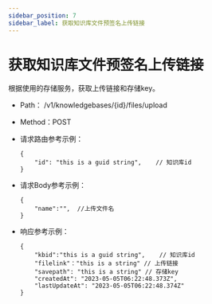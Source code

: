```yaml
---
sidebar_position: 7
sidebar_label: 获取知识库文件预签名上传链接
---
```

# 获取知识库文件预签名上传链接

根据使用的存储服务，获取上传链接和存储key。

- Path： /v1/knowledgebases/{id}/files/upload
- Method：POST

- 请求路由参考示例：

    ```
    {
        "id": "this is a guid string",    // 知识库id 
    }
    ```

- 请求Body参考示例：

    ```
    {
        "name":"",  //上传文件名
    }    
    ```

- 响应参考示例：

    ```
    {
        "kbid":"this is a guid string",    // 知识库id
        "filelink"："this is a string" // 上传链接
        "savepath": "this is a string" // 存储key
        "createdAt": "2023-05-05T06:22:48.373Z",
        "lastUpdateAt": "2023-05-05T06:22:48.374Z"
    }    
    ```
